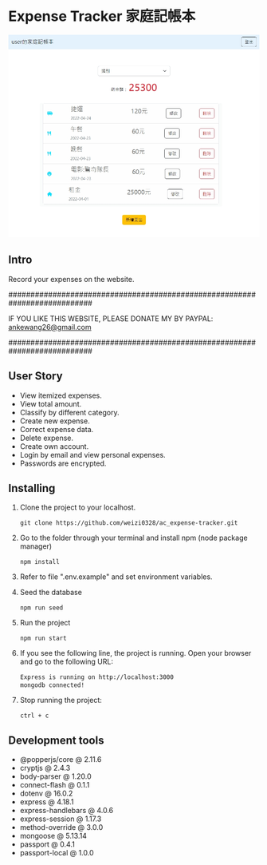 # Expense Tracker 家庭記帳本

![Home page](./public/images/img_expense-tracker.jpg)

## Intro

Record your expenses on the website.

###########################################################################

IF YOU LIKE THIS WEBSITE, PLEASE DONATE MY BY PAYPAL: ankewang26@gmail.com

###########################################################################


## User Story
- View itemized expenses.
- View total amount.
- Classify by different category.
- Create new expense.
- Correct expense data.
- Delete expense.
- Create own account.
- Login by email and view personal expenses.
- Passwords are encrypted.



## Installing
1. Clone the project to your localhost.
   ```
   git clone https://github.com/weizi0328/ac_expense-tracker.git
   ```
2. Go to the folder through your terminal and install npm (node package manager)

   ```
   npm install
   ```
   
3. Refer to file ".env.example" and set environment variables.

4. Seed the database
   ```
   npm run seed
   ```

5. Run the project
   ```
   npm run start
   ```

6. If you see the following line, the project is running. Open your browser and go to the following URL:

   ```
   Express is running on http://localhost:3000
   mongodb connected!
   ```

7. Stop running the project:
   
   ```
   ctrl + c
   ```


## Development tools
- @popperjs/core @ 2.11.6
- cryptjs @ 2.4.3
- body-parser @ 1.20.0
- connect-flash @ 0.1.1
- dotenv @ 16.0.2
- express @ 4.18.1
- express-handlebars @ 4.0.6
- express-session @ 1.17.3
- method-override @ 3.0.0
- mongoose @ 5.13.14
- passport @ 0.4.1
- passport-local @ 1.0.0